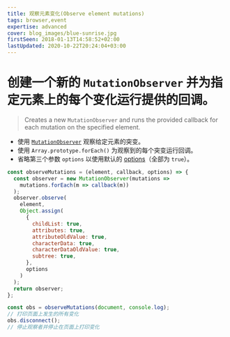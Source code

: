 ```yaml
---
title: 观察元素变化(Observe element mutations)
tags: browser,event
expertise: advanced
cover: blog_images/blue-sunrise.jpg
firstSeen: 2018-01-13T14:58:52+02:00
lastUpdated: 2020-10-22T20:24:04+03:00
---
```


# 创建一个新的 `MutationObserver` 并为指定元素上的每个变化运行提供的回调。
> Creates a new `MutationObserver` and runs the provided callback for each mutation on the specified element.

- 使用 [`MutationObserver`](https://developer.mozilla.org/zh-CN/docs/Web/API/MutationObserver) 观察给定元素的突变。
- 使用 `Array.prototype.forEach()` 为观察到的每个突变运行回调。
- 省略第三个参数 `options` 以使用默认的 [options](https://developer.mozilla.org/zh-CN/docs/Web/API/MutationObserver#MutationObserverInit)（全部为 `true`）。

```js
const observeMutations = (element, callback, options) => {
  const observer = new MutationObserver(mutations =>
    mutations.forEach(m => callback(m))
  );
  observer.observe(
    element,
    Object.assign(
      {
        childList: true,
        attributes: true,
        attributeOldValue: true,
        characterData: true,
        characterDataOldValue: true,
        subtree: true,
      },
      options
    )
  );
  return observer;
};
```

```js
const obs = observeMutations(document, console.log);
// 打印页面上发生的所有变化
obs.disconnect();
// 停止观察者并停止在页面上打印变化
```
